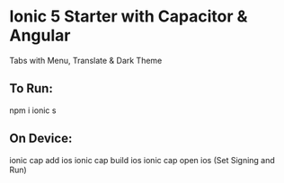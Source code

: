 # Ionic 5 Starter with Capacitor & Angular

Tabs with Menu, Translate & Dark Theme

## To Run:

npm i
ionic s

## On Device:

ionic cap add ios
ionic cap build ios
ionic cap open ios (Set Signing and Run)

